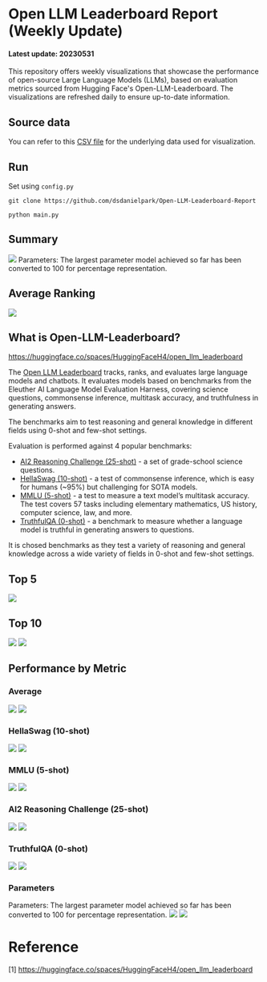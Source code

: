# Open LLM Leaderboard Report (Weekly Update)
#### Latest update: 20230531
This repository offers weekly visualizations that showcase the performance of open-source Large Language Models (LLMs), based on evaluation metrics sourced from Hugging Face's Open-LLM-Leaderboard. The visualizations are refreshed daily to ensure up-to-date information.

## Source data
You can refer to this [CSV file](https://github.com/dsdanielpark/Open-LLM-Leaderboard-Report/blob/main/assets/20230531/20230531.csv) for the underlying data used for visualization.

## Run
Set using `config.py`
```
git clone https://github.com/dsdanielpark/Open-LLM-Leaderboard-Report
```
```
python main.py
```

##  Summary
![](assets/20230531/totalplot.png)
Parameters: The largest parameter model achieved so far has been converted to 100 for percentage representation.

## Average Ranking
![](assets/20230531/rankingplot_Average.png)

## What is Open-LLM-Leaderboard?
https://huggingface.co/spaces/HuggingFaceH4/open_llm_leaderboard

The [Open LLM Leaderboard](https://huggingface.co/spaces/HuggingFaceH4/open_llm_leaderboard) tracks, ranks, and evaluates large language models and chatbots. It evaluates models based on benchmarks from the Eleuther AI Language Model Evaluation Harness, covering science questions, commonsense inference, multitask accuracy, and truthfulness in generating answers. 

The benchmarks aim to test reasoning and general knowledge in different fields using 0-shot and few-shot settings.

Evaluation is performed against 4 popular benchmarks:
- [AI2 Reasoning Challenge (25-shot)](https://allenai.org/data/arc) - a set of grade-school science questions.
- [HellaSwag (10-shot)](https://paperswithcode.com/dataset/hellaswag) - a test of commonsense inference, which is easy for humans (~95%) but challenging for SOTA models.
- [MMLU (5-shot)](https://paperswithcode.com/sota/multi-task-language-understanding-on-mmlu) - a test to measure a text model’s multitask accuracy. The test covers 57 tasks including elementary mathematics, US history, computer science, law, and more.
- [TruthfulQA (0-shot)](https://paperswithcode.com/dataset/truthfulqa) - a benchmark to measure whether a language model is truthful in generating answers to questions.

It is chosed benchmarks as they test a variety of reasoning and general knowledge across a wide variety of fields in 0-shot and few-shot settings.

## Top 5
![](assets/20230531/top5plot.png)

## Top 10
![](assets/20230531/top10_with_barplot.png)
![](assets/20230531/top10_with_lineplot.png)

## Performance by Metric

### Average
![](assets/20230531/Average.png)
![](assets/20230531/rankingplot_Average.png)

### HellaSwag (10-shot)
![](assets/20230531/HellaSwag(10-shot).png)
![](assets/20230531/rankingplot_HellaSwag(10-shot).png)

### MMLU (5-shot)
![](assets/20230531/MMLU(5-shot).png)
![](assets/20230531/rankingplot_MMLU(5-shot).png)

### AI2 Reasoning Challenge (25-shot)
![](assets/20230531/ARC(25-shot).png)
![](assets/20230531/rankingplot_ARC(25-shot).png)

### TruthfulQA (0-shot)
![](assets/20230531/TruthfulQA(0-shot).png)
![](assets/20230531/rankingplot_TruthfulQA(0-shot).png)

### Parameters
Parameters: The largest parameter model achieved so far has been converted to 100 for percentage representation.
![](assets/20230531/Parameters.png)
![](assets/20230531/rankingplot_Parameters.png)

# Reference
[1] https://huggingface.co/spaces/HuggingFaceH4/open_llm_leaderboard

